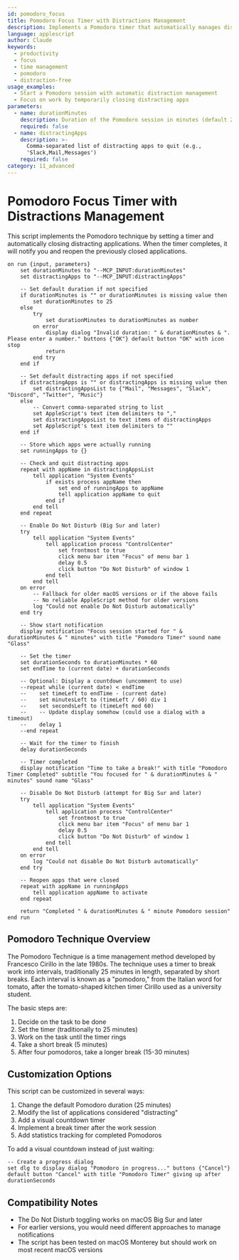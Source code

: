 ```yaml
---
id: pomodoro_focus
title: Pomodoro Focus Timer with Distractions Management
description: Implements a Pomodoro timer that automatically manages distractions
language: applescript
author: Claude
keywords:
  - productivity
  - focus
  - time management
  - pomodoro
  - distraction-free
usage_examples:
  - Start a Pomodoro session with automatic distraction management
  - Focus on work by temporarily closing distracting apps
parameters:
  - name: durationMinutes
    description: Duration of the Pomodoro session in minutes (default 25)
    required: false
  - name: distractingApps
    description: >-
      Comma-separated list of distracting apps to quit (e.g.,
      'Slack,Mail,Messages')
    required: false
category: 11_advanced
---
```


# Pomodoro Focus Timer with Distractions Management

This script implements the Pomodoro technique by setting a timer and automatically closing distracting applications. When the timer completes, it will notify you and reopen the previously closed applications.

```applescript
on run {input, parameters}
    set durationMinutes to "--MCP_INPUT:durationMinutes"
    set distractingApps to "--MCP_INPUT:distractingApps"
    
    -- Set default duration if not specified
    if durationMinutes is "" or durationMinutes is missing value then
        set durationMinutes to 25
    else
        try
            set durationMinutes to durationMinutes as number
        on error
            display dialog "Invalid duration: " & durationMinutes & ". Please enter a number." buttons {"OK"} default button "OK" with icon stop
            return
        end try
    end if
    
    -- Set default distracting apps if not specified
    if distractingApps is "" or distractingApps is missing value then
        set distractingAppsList to {"Mail", "Messages", "Slack", "Discord", "Twitter", "Music"}
    else
        -- Convert comma-separated string to list
        set AppleScript's text item delimiters to ","
        set distractingAppsList to text items of distractingApps
        set AppleScript's text item delimiters to ""
    end if
    
    -- Store which apps were actually running
    set runningApps to {}
    
    -- Check and quit distracting apps
    repeat with appName in distractingAppsList
        tell application "System Events"
            if exists process appName then
                set end of runningApps to appName
                tell application appName to quit
            end if
        end tell
    end repeat
    
    -- Enable Do Not Disturb (Big Sur and later)
    try
        tell application "System Events"
            tell application process "ControlCenter"
                set frontmost to true
                click menu bar item "Focus" of menu bar 1
                delay 0.5
                click button "Do Not Disturb" of window 1
            end tell
        end tell
    on error
        -- Fallback for older macOS versions or if the above fails
        -- No reliable AppleScript method for older versions
        log "Could not enable Do Not Disturb automatically"
    end try
    
    -- Show start notification
    display notification "Focus session started for " & durationMinutes & " minutes" with title "Pomodoro Timer" sound name "Glass"
    
    -- Set the timer
    set durationSeconds to durationMinutes * 60
    set endTime to (current date) + durationSeconds
    
    -- Optional: Display a countdown (uncomment to use)
    --repeat while (current date) < endTime
    --    set timeLeft to endTime - (current date)
    --    set minutesLeft to (timeLeft / 60) div 1
    --    set secondsLeft to (timeLeft mod 60)
    --    -- Update display somehow (could use a dialog with a timeout)
    --    delay 1
    --end repeat
    
    -- Wait for the timer to finish
    delay durationSeconds
    
    -- Timer completed
    display notification "Time to take a break!" with title "Pomodoro Timer Completed" subtitle "You focused for " & durationMinutes & " minutes" sound name "Glass"
    
    -- Disable Do Not Disturb (attempt for Big Sur and later)
    try
        tell application "System Events"
            tell application process "ControlCenter"
                set frontmost to true
                click menu bar item "Focus" of menu bar 1
                delay 0.5
                click button "Do Not Disturb" of window 1
            end tell
        end tell
    on error
        log "Could not disable Do Not Disturb automatically"
    end try
    
    -- Reopen apps that were closed
    repeat with appName in runningApps
        tell application appName to activate
    end repeat
    
    return "Completed " & durationMinutes & " minute Pomodoro session"
end run
```

## Pomodoro Technique Overview

The Pomodoro Technique is a time management method developed by Francesco Cirillo in the late 1980s. The technique uses a timer to break work into intervals, traditionally 25 minutes in length, separated by short breaks. Each interval is known as a "pomodoro," from the Italian word for tomato, after the tomato-shaped kitchen timer Cirillo used as a university student.

The basic steps are:
1. Decide on the task to be done
2. Set the timer (traditionally to 25 minutes)
3. Work on the task until the timer rings
4. Take a short break (5 minutes)
5. After four pomodoros, take a longer break (15-30 minutes)

## Customization Options

This script can be customized in several ways:

1. Change the default Pomodoro duration (25 minutes)
2. Modify the list of applications considered "distracting"
3. Add a visual countdown timer
4. Implement a break timer after the work session
5. Add statistics tracking for completed Pomodoros

To add a visual countdown instead of just waiting:

```applescript
-- Create a progress dialog
set dlg to display dialog "Pomodoro in progress..." buttons {"Cancel"} default button "Cancel" with title "Pomodoro Timer" giving up after durationSeconds
```

## Compatibility Notes

- The Do Not Disturb toggling works on macOS Big Sur and later
- For earlier versions, you would need different approaches to manage notifications
- The script has been tested on macOS Monterey but should work on most recent macOS versions
